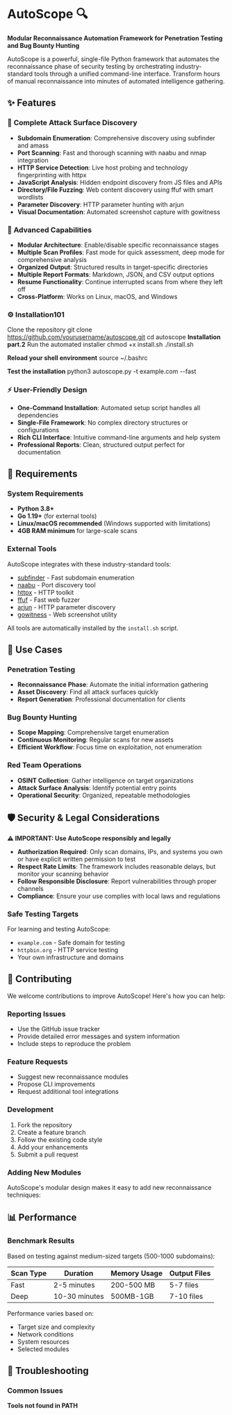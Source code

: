 # AutoScope 🔍

**Modular Reconnaissance Automation Framework for Penetration Testing and Bug Bounty Hunting**

AutoScope is a powerful, single-file Python framework that automates the reconnaissance phase of security testing by orchestrating industry-standard tools through a unified command-line interface. Transform hours of manual reconnaissance into minutes of automated intelligence gathering.

## ✨ Features

### 🎯 **Complete Attack Surface Discovery**
- **Subdomain Enumeration**: Comprehensive discovery using subfinder and amass
- **Port Scanning**: Fast and thorough scanning with naabu and nmap integration
- **HTTP Service Detection**: Live host probing and technology fingerprinting with httpx
- **JavaScript Analysis**: Hidden endpoint discovery from JS files and APIs
- **Directory/File Fuzzing**: Web content discovery using ffuf with smart wordlists
- **Parameter Discovery**: HTTP parameter hunting with arjun
- **Visual Documentation**: Automated screenshot capture with gowitness

### 🚀 **Advanced Capabilities**
- **Modular Architecture**: Enable/disable specific reconnaissance stages
- **Multiple Scan Profiles**: Fast mode for quick assessment, deep mode for comprehensive analysis
- **Organized Output**: Structured results in target-specific directories
- **Multiple Report Formats**: Markdown, JSON, and CSV output options
- **Resume Functionality**: Continue interrupted scans from where they left off
- **Cross-Platform**: Works on Linux, macOS, and Windows

### ⚙️ **Installation101**
Clone the repository
git clone https://github.com/yourusername/autoscope.git
cd autoscope
**Installation part.2**
Run the automated installer
chmod +x install.sh
./install.sh

**Reload your shell environment**
source ~/.bashrc

**Test the installation**
python3 autoscope.py -t example.com --fast

### ⚡ **User-Friendly Design**
- **One-Command Installation**: Automated setup script handles all dependencies
- **Single-File Framework**: No complex directory structures or configurations
- **Rich CLI Interface**: Intuitive command-line arguments and help system
- **Professional Reports**: Clean, structured output perfect for documentation

## 🔧 Requirements

### System Requirements
- **Python 3.8+**
- **Go 1.19+** (for external tools)
- **Linux/macOS recommended** (Windows supported with limitations)
- **4GB RAM minimum** for large-scale scans

### External Tools
AutoScope integrates with these industry-standard tools:
- [subfinder](https://github.com/projectdiscovery/subfinder) - Fast subdomain enumeration
- [naabu](https://github.com/projectdiscovery/naabu) - Port discovery tool
- [httpx](https://github.com/projectdiscovery/httpx) - HTTP toolkit
- [ffuf](https://github.com/ffuf/ffuf) - Fast web fuzzer
- [arjun](https://github.com/s0md3v/Arjun) - HTTP parameter discovery
- [gowitness](https://github.com/sensepost/gowitness) - Web screenshot utility

All tools are automatically installed by the `install.sh` script.

## 🎯 Use Cases

### Penetration Testing
- **Reconnaissance Phase**: Automate the initial information gathering
- **Asset Discovery**: Find all attack surfaces quickly
- **Report Generation**: Professional documentation for clients

### Bug Bounty Hunting
- **Scope Mapping**: Comprehensive target enumeration
- **Continuous Monitoring**: Regular scans for new assets
- **Efficient Workflow**: Focus time on exploitation, not enumeration

### Red Team Operations
- **OSINT Collection**: Gather intelligence on target organizations
- **Attack Surface Analysis**: Identify potential entry points
- **Operational Security**: Organized, repeatable methodologies

## 🛡️ Security & Legal Considerations

**⚠️ IMPORTANT: Use AutoScope responsibly and legally**

- **Authorization Required**: Only scan domains, IPs, and systems you own or have explicit written permission to test
- **Respect Rate Limits**: The framework includes reasonable delays, but monitor your scanning behavior
- **Follow Responsible Disclosure**: Report vulnerabilities through proper channels
- **Compliance**: Ensure your use complies with local laws and regulations

### Safe Testing Targets
For learning and testing AutoScope:
- `example.com` - Safe domain for testing
- `httpbin.org` - HTTP service testing
- Your own infrastructure and domains

## 🤝 Contributing

We welcome contributions to improve AutoScope! Here's how you can help:

### Reporting Issues
- Use the GitHub issue tracker
- Provide detailed error messages and system information
- Include steps to reproduce the problem

### Feature Requests
- Suggest new reconnaissance modules
- Propose CLI improvements
- Request additional tool integrations

### Development
1. Fork the repository
2. Create a feature branch
3. Follow the existing code style
4. Add your enhancements
5. Submit a pull request

### Adding New Modules
AutoScope's modular design makes it easy to add new reconnaissance techniques:

## 📊 Performance

### Benchmark Results
Based on testing against medium-sized targets (500-1000 subdomains):

| Scan Type | Duration | Memory Usage | Output Files |
|-----------|----------|-------------|--------------|
| Fast | 2-5 minutes | 200-500 MB | 5-7 files |
| Deep | 10-30 minutes | 500MB-1GB | 7-10 files |

Performance varies based on:
- Target size and complexity
- Network conditions
- System resources
- Selected modules

## 🐛 Troubleshooting

### Common Issues

**Tools not found in PATH**

